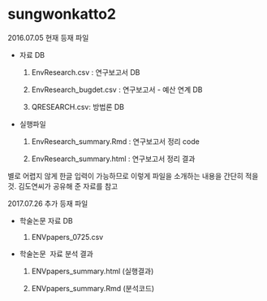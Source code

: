 # sungwonkatto2

2016.07.05 현재 등재 파일


- 자료 DB

    1. EnvResearch.csv : 연구보고서 DB

    2. EnvResearch_bugdet.csv : 연구보고서 - 예산 연계 DB

    3. QRESEARCH.csv: 방법론 DB

- 실행파일

     1. EnvResearch_summary.Rmd : 연구보고서 정리 code

     2. EnvResearch_summary.html : 연구보고서 정리 결과 

별로 어렵지 않게 한글 입력이 가능하므로 이렇게 파일을 소개하는 내용을 간단히 적을 것. 김도연씨가 공유해 준 자료를 참고

2017.07.26 추가 등재 파일

- 학술논문 자료 DB
    1. ENVpapers_0725.csv
    
    
- 학술논문  자료 분석 결과
    1. ENVpapers_summary.html (실행결과)

    2. ENVpapers_summary.Rmd (분석코드)
